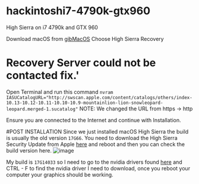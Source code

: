 # hackintoshi7-4790k-gtx960
High Sierra on i7 4790k and GTX 960

Download macOS from [gibMacOS](https://github.com/corpnewt/gibMacOS)
Choose High Sierra Recovery

# Recovery Server could not be contacted fix.'
Open Terminal and run this command
`nvram IASUCatalogURL="http://swscan.apple.com/content/catalogs/others/index-10.13-10.12-10.11-10.10-10.9-mountainlion-lion-snowleopard-leopard.merged-1.sucatalog"`
NOTE: We changed the URL from https -> http

Ensure you are connected to the Internet and continue with Installation.



#POST INSTALLATION
Since we just installed macOS High Sierra the build is usually the old version `17G66`. You need to download the High Sierra Security Update from Apple [here](https://www.google.com/url?sa=t&source=web&rct=j&opi=89978449&url=https://support.apple.com/en-us/106508&ved=2ahUKEwjO_qS02_aLAxWmSmwGHfocCcoQFnoECBMQAQ&usg=AOvVaw2cOg48nLk3ZJ28G0rRa85O) and reboot and then you can check the build version here.
![image](https://github.com/user-attachments/assets/5f1e5cc2-f955-4316-ae16-7acb2c92777a)

My build is `17G14033` so I need to go to the nvidia drivers found [here](https://gfe.nvidia.com/mac-update) and CTRL - F to find the nvidia driver I need to download, once you reboot your computer your graphics should be working.
